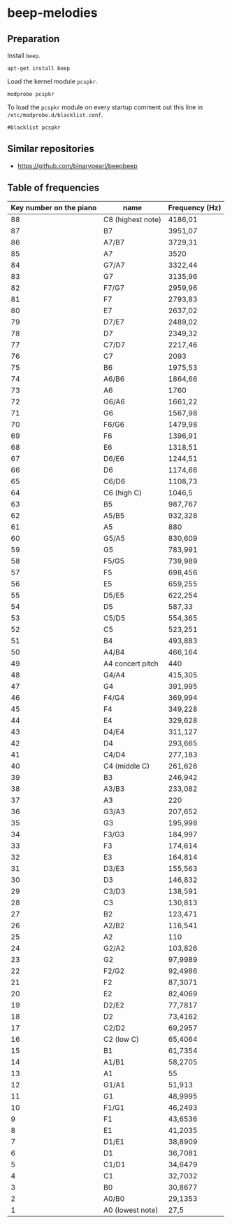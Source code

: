 # beep-melodies

## Preparation

Install `beep`.

    apt-get install beep

Load the kernel module `pcspkr`.

    modprobe pcspkr

To load the `pcspkr` module on every startup comment out this line in
`/etc/modprobe.d/blacklist.conf`.

    #blacklist pcspkr

## Similar repositories

* https://github.com/binarypearl/beepbeep

## Table of frequencies

| Key number on the piano   | name                | Frequency  (Hz) |
|---------------------------|---------------------|-----------------|
| 88                        | C8 (highest note)   | 4186,01         |
| 87                        | B7                  | 3951,07         |
| 86                        | A7/B7               | 3729,31         |
| 85                        | A7                  | 3520            |
| 84                        | G7/A7               | 3322,44         |
| 83                        | G7                  | 3135,96         |
| 82                        | F7/G7               | 2959,96         |
| 81                        | F7                  | 2793,83         |
| 80                        | E7                  | 2637,02         |
| 79                        | D7/E7               | 2489,02         |
| 78                        | D7                  | 2349,32         |
| 77                        | C7/D7               | 2217,46         |
| 76                        | C7                  | 2093            |
| 75                        | B6                  | 1975,53         |
| 74                        | A6/B6               | 1864,66         |
| 73                        | A6                  | 1760            |
| 72                        | G6/A6               | 1661,22         |
| 71                        | G6                  | 1567,98         |
| 70                        | F6/G6               | 1479,98         |
| 69                        | F6                  | 1396,91         |
| 68                        | E6                  | 1318,51         |
| 67                        | D6/E6               | 1244,51         |
| 66                        | D6                  | 1174,66         |
| 65                        | C6/D6               | 1108,73         |
| 64                        | C6 (high C)         | 1046,5          |
| 63                        | B5                  | 987,767         |
| 62                        | A5/B5               | 932,328         |
| 61                        | A5                  | 880             |
| 60                        | G5/A5               | 830,609         |
| 59                        | G5                  | 783,991         |
| 58                        | F5/G5               | 739,989         |
| 57                        | F5                  | 698,456         |
| 56                        | E5                  | 659,255         |
| 55                        | D5/E5               | 622,254         |
| 54                        | D5                  | 587,33          |
| 53                        | C5/D5               | 554,365         |
| 52                        | C5                  | 523,251         |
| 51                        | B4                  | 493,883         |
| 50                        | A4/B4               | 466,164         |
| 49                        | A4 concert pitch    | 440             |
| 48                        | G4/A4               | 415,305         |
| 47                        | G4                  | 391,995         |
| 46                        | F4/G4               | 369,994         |
| 45                        | F4                  | 349,228         |
| 44                        | E4                  | 329,628         |
| 43                        | D4/E4               | 311,127         |
| 42                        | D4                  | 293,665         |
| 41                        | C4/D4               | 277,183         |
| 40                        | C4 (middle C)       | 261,626         |
| 39                        | B3                  | 246,942         |
| 38                        | A3/B3               | 233,082         |
| 37                        | A3                  | 220             |
| 36                        | G3/A3               | 207,652         |
| 35                        | G3                  | 195,998         |
| 34                        | F3/G3               | 184,997         |
| 33                        | F3                  | 174,614         |
| 32                        | E3                  | 164,814         |
| 31                        | D3/E3               | 155,563         |
| 30                        | D3                  | 146,832         |
| 29                        | C3/D3               | 138,591         |
| 28                        | C3                  | 130,813         |
| 27                        | B2                  | 123,471         |
| 26                        | A2/B2               | 116,541         |
| 25                        | A2                  | 110             |
| 24                        | G2/A2               | 103,826         |
| 23                        | G2                  | 97,9989         |
| 22                        | F2/G2               | 92,4986         |
| 21                        | F2                  | 87,3071         |
| 20                        | E2                  | 82,4069         |
| 19                        | D2/E2               | 77,7817         |
| 18                        | D2                  | 73,4162         |
| 17                        | C2/D2               | 69,2957         |
| 16                        | C2 (low C)          | 65,4064         |
| 15                        | B1                  | 61,7354         |
| 14                        | A1/B1               | 58,2705         |
| 13                        | A1                  | 55              |
| 12                        | G1/A1               | 51,913          |
| 11                        | G1                  | 48,9995         |
| 10                        | F1/G1               | 46,2493         |
| 9                         | F1                  | 43,6536         |
| 8                         | E1                  | 41,2035         |
| 7                         | D1/E1               | 38,8909         |
| 6                         | D1                  | 36,7081         |
| 5                         | C1/D1               | 34,6479         |
| 4                         | C1                  | 32,7032         |
| 3                         | B0                  | 30,8677         |
| 2                         | A0/B0               | 29,1353         |
| 1                         | A0 (lowest note)    | 27,5            |
